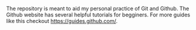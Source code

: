 The repository is meant to aid my personal practice of Git and Github.
The Github website has several helpful tutorials for begginers.
For more guides like this checkout https://guides.github.com/.
